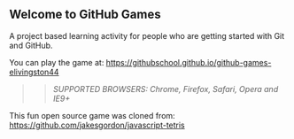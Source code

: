 ## Welcome to GitHub Games

A project based learning activity for people who are getting started with Git and GitHub.

You can play the game at: https://githubschool.github.io/github-games-elivingston44

>> _*SUPPORTED BROWSERS*: Chrome, Firefox, Safari, Opera and IE9+_

This fun open source game was cloned from: https://github.com/jakesgordon/javascript-tetris
